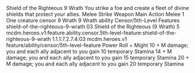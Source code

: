 <ability>
  <name>Shield of the Righteous</name>
  <cost>9 Wrath</cost>
  <flavor>You strike a foe and create a fleet of divine shields that protect your allies.</flavor>
  <keywords>
    <keyword>Melee</keyword>
    <keyword>Strike</keyword>
    <keyword>Weapon</keyword>
  </keywords>
  <type>Main Action</type>
  <distance>Melee 1</distance>
  <target>One creature</target>
  <metadata>
    <class>censor</class>
    <cost>9 Wrath</cost>
    <cost_amount>9</cost_amount>
    <cost_resource>Wrath</cost_resource>
    <feature_type>ability</feature_type>
    <file_dpath>Censor/5th-Level Features</file_dpath>
    <item_id>shield-of-the-righteous-9-wrath</item_id>
    <item_index>03</item_index>
    <item_name>Shield of the Righteous (9 Wrath)</item_name>
    <level>5</level>
    <scc>mcdm.heroes.v1:feature.ability.censor.5th-level-feature:shield-of-the-righteous-9-wrath</scc>
    <scdc>1.1.1:7.2.7.4:03</scdc>
    <source>mcdm.heroes.v1</source>
    <type>feature/ability/censor/5th-level-feature</type>
  </metadata>
  <effects>
    <effect type="roll">
      <roll>Power Roll + Might</roll>
      <t1>10 + M damage; you and each ally adjacent to you gain 10 temporary Stamina</t1>
      <t2>14 + M damage; you and each ally adjacent to you gain 15 temporary Stamina</t2>
      <t3>20 + M damage; you and each ally adjacent to you gain 20 temporary Stamina</t3>
    </effect>
  </effects>
</ability>
